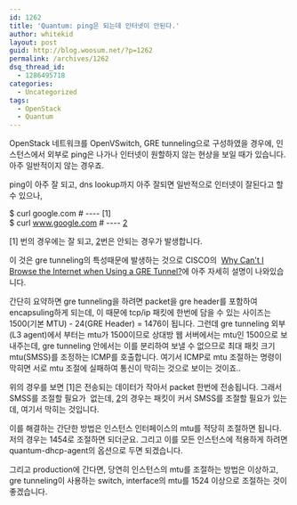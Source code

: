 ```yaml
---
id: 1262
title: 'Quantum: ping은 되는데 인터넷이 안된다.'
author: whitekid
layout: post
guid: http://blog.woosum.net/?p=1262
permalink: /archives/1262
dsq_thread_id:
  - 1286495718
categories:
  - Uncategorized
tags:
  - OpenStack
  - Quantum
---
```

OpenStack 네트워크를 OpenVSwitch, GRE tunneling으로 구성하였을 경우에, 인스턴스에서 외부로 ping은 나가나 인터넷이 원할하지 않는 현상을 보일 때가 있습니다. 아주 일반적이지 않는 경우죠.

ping이 아주 잘 되고, dns lookup까지 아주 잘되면 일반적으로 인터넷이 잘된다고 할 수 있으나,

  $ curl google.com # ---- [1]  
  $ curl www.google.com # ---- [2]  

[1] 번의 경우에는 잘 되고, [2]번은 안되는 경우가 발생합니다.

이 것은 gre tunneling의 특성때문에 발생하는 것으로 CISCO의  [Why Can't I Browse the Internet when Using a GRE Tunnel?][2]에 아주 자세히 설명이 나와있습니다.

간단히 요약하면 gre tunneling을 하려면 packet을 gre header를 포함하여 encapsuling하게 되는데, 이 때문에 tcp/ip 패킷에 한번에 담을 수 있는 사이즈는 1500(기본 MTU) - 24(GRE Header) = 1476이 됩니다. 그런데 gre tunneling 외부(L3 agent)에서 부터는 mtu가 1500이므로 상대방 웹 서버에서는 mtu인 1500으로 보내주는데, gre tunneling 안에서는 이를 분리하여 보낼 수 없으므로 최대 패킷 크기 mtu(SMSS)를 조정하는 ICMP를 호출합니다. 여기서 ICMP로 mtu 조절하는 명령이 막히면 서로 mtu 조절에 실패하여 통신이 막히는 것으로 보이는 것이죠..

위의 경우를 보면 [1]은 전송되는 데이터가 작아서 packet 한번에 전송됩니다. 그래서 SMSS를 조절할 필요가  없는데, [2]의 경우는 패킷이 커서 SMSS를 조절할 필요가 있는데, 여기서 막히는 것입니다.

이를 해결하는 간단한 방법은 인스턴스 인터페이스의 mtu를 적당히 조절하면 됩니다. 저의 경우는 1454로 조절하면 되더군요. 그리고 이를 모든 인스턴스에 적용하게 하려면 quantum-dhcp-agent의 옵션으로 두면 되겠습니다.

그리고 production에 간다면, 당연히 인스턴스의 mtu를 조절하는 방법은 이상하고, gre tunneling이 사용하는 switch, interface의 mtu를 1524 이상으로 조절하는 것이 좋겠습니다.

 [2]: http://www.cisco.com/en/US/tech/tk827/tk369/technologies_tech_note09186a0080093f1f.shtml "Why Can't I Browse the Internet when Using a GRE Tunnel?"